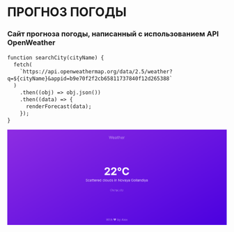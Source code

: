 # ПРОГНОЗ ПОГОДЫ
### Сайт прогноза погоды, написанный с использованием API OpenWeather
```
function searchCity(cityName) {
  fetch(
    `https://api.openweathermap.org/data/2.5/weather?q=${cityName}&appid=b9e70f2f2cb65811737840f12d265388`
  )
    .then((obj) => obj.json())
    .then((data) => {
      renderForecast(data);
    });
}
```

![скриншот сайта](/examples/web_weather.png)


